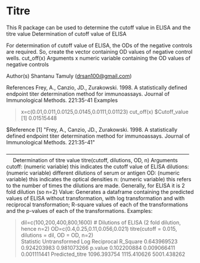 # Titre
This R package can be used to determine the cutoff value in ELISA and the titre value
Determination of cutoff value of ELISA

For determination of cutoff value of ELISA, the ODs of the negative controls are required. So, create the vector containing OD values of negative control wells.
cut_off(x)
Arguments
x	numeric variable containing the OD values of negative controls

Author(s)
Shantanu Tamuly (drsan100@gmail.com)

References
Frey, A., Canzio, JD., Zurakowski. 1998. A statistically defined endpoint titer determination method for immunoassays. Journal of Immunological Methods. 221:35-41
Examples
>x=c(0.01,0.011,0.0125,0.0145,0.0111,0.01123)
> cut_off(x)
$Cutoff_value
[1] 0.01515448

$Reference
[1] "Frey, A., Canzio, JD., Zurakowski. 1998. A statistically defined endpoint titer determination method for immunoassays. Journal of Immunological Methods. 221:35-41"



———————————————————————————————————
 
Determination of titre value
titre(cutoff, dilutions, OD, n)
Arguments
cutoff: 		(numeric variable) this indicates the cutoff value of ELISA
dilutions: (numeric variable) different dilutions of serum or antigen
OD: (numeric variable) this indicates the optical densities
n: (numeric variable) this refers to the number of times the dilutions are made. Generally, for ELISA it is 2 fold dilution (so n=2)
Value:
Generates a dataframe containing the predicted values of ELISA without transformation, with log transformation and with reciprocal transformation; R-square values of each of the transformations and the p-values of each of the transformations.
Examples:
> dil=c(100,200,400,800,1600)	# Dilutions of ELISA (2 fold dilution, hence n=2)
> OD=c(0.4,0.25,0.11,0.056,0.021)
> titre(cutoff = 0.015, dilutions = dil, OD = OD, n=2)         
Statistic	Untransformed	Log	Reciprocal
R_Square	0.643969523	0.924203983	0.981073266
p.value	0.102200884	0.009066411	0.001111441
Predicted_titre	1096.393754	1115.410626	5001.438262

>


